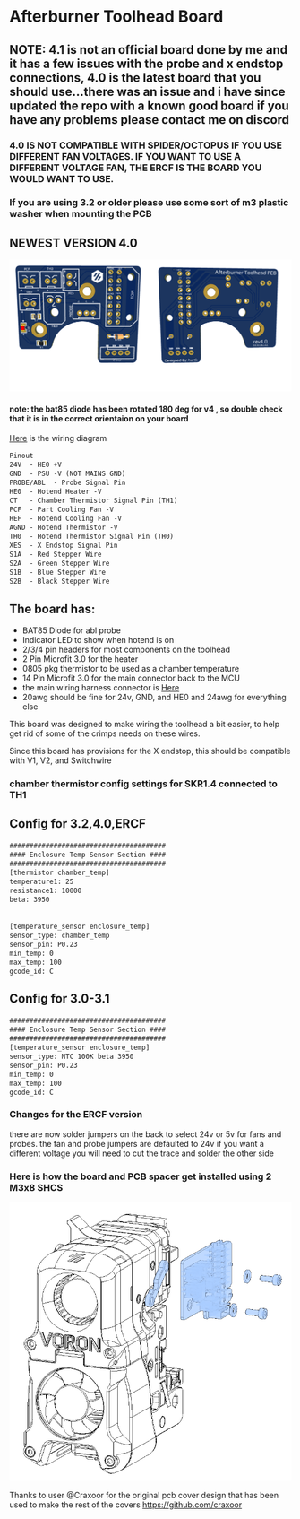 
# Afterburner Toolhead Board #
## NOTE: 4.1 is not an official board done by me and it has a few issues with the probe and x endstop connections, 4.0 is the latest board that you should use...there was an issue and i have since updated the repo with a known good board if you have any problems please contact me on discord  ##

### 4.0 IS NOT COMPATIBLE WITH SPIDER/OCTOPUS IF YOU USE DIFFERENT FAN VOLTAGES. IF YOU WANT TO USE A DIFFERENT VOLTAGE FAN, THE ERCF IS THE BOARD YOU WOULD WANT TO USE.

### If you are using 3.2 or older please use some sort of m3 plastic washer when mounting the PCB 

## NEWEST VERSION 4.0
![PCB](Images/Rev4.0/1.png)
#### note: the bat85 diode has been rotated 180 deg for v4 , so double check that it is in the correct orientaion on your board 

 [Here](Images/Rev3.2/wiringDiagram.png) is the wiring diagram
 
    Pinout 
    24V  - HE0 +V 
    GND  - PSU -V (NOT MAINS GND)
    PROBE/ABL  - Probe Signal Pin
    HE0  - Hotend Heater -V
    CT   - Chamber Thermistor Signal Pin (TH1)
    PCF  - Part Cooling Fan -V
    HEF  - Hotend Cooling Fan -V
    AGND - Hotend Thermistor -V
    TH0  - Hotend Thermistor Signal Pin (TH0)
    XES  - X Endstop Signal Pin 
    S1A  - Red Stepper Wire
    S2A  - Green Stepper Wire
    S1B  - Blue Stepper Wire
    S2B  - Black Stepper Wire 


## The board has: ##
 - BAT85 Diode for abl probe
 - Indicator LED to show when hotend is on
 - 2/3/4 pin headers for most components on the toolhead
 - 2 Pin Microfit 3.0 for the heater
 - 0805 pkg thermistor to be used as a chamber temperature 
 - 14 Pin Microfit 3.0 for the main connector back to the MCU 
 - the main wiring harness connector is [Here](https://www.molex.com/molex/products/part-detail/crimp_housings/0430251400)
 - 20awg should be fine for 24v, GND, and HE0 and 24awg for everything else 
  
This board was designed to make wiring the toolhead a bit easier, to help get rid of some of the crimps needs on these wires. 


Since this board has provisions for the X endstop, this should be compatible with V1, V2, and Switchwire

### chamber thermistor config settings for SKR1.4 connected to TH1
 ## Config for 3.2,4.0,ERCF
    #######################################
    #### Enclosure Temp Sensor Section ####
    #######################################
    [thermistor chamber_temp]
    temperature1: 25
    resistance1: 10000
    beta: 3950
    
	
	[temperature_sensor enclosure_temp]
    sensor_type: chamber_temp
    sensor_pin: P0.23
    min_temp: 0
    max_temp: 100
    gcode_id: C
	

 ## Config for 3.0-3.1
    #######################################
    #### Enclosure Temp Sensor Section ####
    #######################################
    [temperature_sensor enclosure_temp]
    sensor_type: NTC 100K beta 3950
    sensor_pin: P0.23
    min_temp: 0
    max_temp: 100
    gcode_id: C


### Changes for the ERCF version
 there are now solder jumpers on the back to select 24v or 5v for fans and probes. the fan and probe jumpers are defaulted to 24v if you want a different voltage you will need to cut the trace and solder the other side
 

### Here is how the board and PCB spacer get installed using 2 M3x8 SHCS
![Mounting](Images/Installation.png)


Thanks to user @Craxoor for the original pcb cover design that has been used to make the rest of the covers 
https://github.com/craxoor
